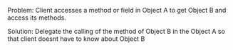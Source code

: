 Problem: Client accesses a method or field in Object A to get Object B and access its methods.

Solution: Delegate the calling of the method of Object B in the Object A so that
client doesnt have to know about Object B
